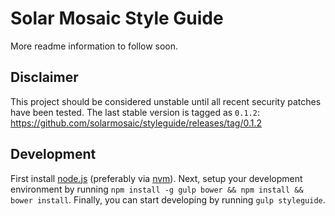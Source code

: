 # Solar Mosaic Style Guide

More readme information to follow soon.

## Disclaimer

This project should be considered unstable until all recent security patches have been tested. The last stable version is tagged as `0.1.2`: https://github.com/solarmosaic/styleguide/releases/tag/0.1.2

## Development

First install [node.js](http://nodejs.org/) (preferably via [nvm](https://github.com/creationix/nvm)).
Next, setup your development environment by running `npm install -g gulp bower && npm install && bower install`.
Finally, you can start developing by running `gulp styleguide`.
